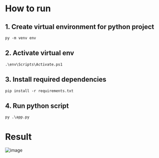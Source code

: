 # How to run

## 1. Create virtual environment for python project
```
py -m venv env
```
## 2. Activate virtual env
```
.\env\Scripts\Activate.ps1
```
## 3. Install required dependencies
```
pip install -r requirements.txt
```
## 4. Run python script
```
py .\app.py
```

# Result
![image](https://github.com/user-attachments/assets/03d6465f-5e28-4025-a090-b827ea4f35d9)

